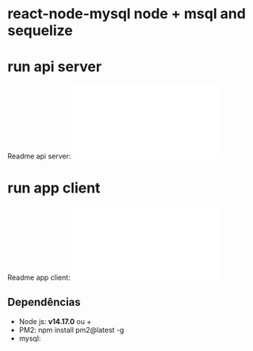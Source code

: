 # react-node-mysql node + msql and sequelize

# run api server
Readme api server: 
![](./api-server/README.md)

# run app client
Readme app client: 
![](./app-client/README.md)

## Dependências 

- Node js: __v14.17.0__ ou +
- PM2: npm install pm2@latest -g
- mysql:
